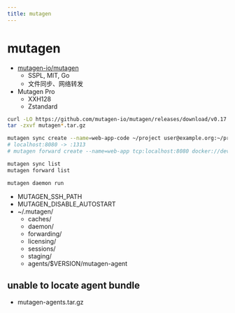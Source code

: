 ```yaml
---
title: mutagen
---
```


# mutagen

- [mutagen-io/mutagen](https://github.com/mutagen-io/mutagen)
  - SSPL, MIT, Go
  - 文件同步、网络转发
- Mutagen Pro
  - XXH128
  - Zstandard

```bash
curl -LO https://github.com/mutagen-io/mutagen/releases/download/v0.17.0/mutagen_darwin_amd64_v0.17.0.tar.gz
tar -zxvf mutagen*.tar.gz

mutagen sync create --name=web-app-code ~/project user@example.org:~/project
# localhost:8080 -> :1313
# mutagen forward create --name=web-app tcp:localhost:8080 docker://devcontainer:tcp:localhost:1313

mutagen sync list
mutagen forward list

mutagen daemon run
```

- MUTAGEN_SSH_PATH
- MUTAGEN_DISABLE_AUTOSTART
- ~/.mutagen/
  - caches/
  - daemon/
  - forwarding/
  - licensing/
  - sessions/
  - staging/
  - agents/$VERSION/mutagen-agent

## unable to locate agent bundle

- mutagen-agents.tar.gz
